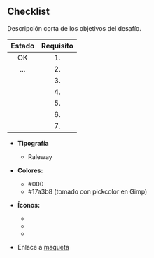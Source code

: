 ## Checklist 

Descripción corta de los objetivos del desafío.

|Estado|Requisito|
|:-------:|:------:|
|OK|1. |
|...|2. |
||3. |
||4. |
||5. |
||6. |
||7. |

* **Tipografía** 
  * Raleway
* **Colores:**
  * #000
  * #17a3b8 (tomado con pickcolor en Gimp)
* **Íconos:**
  * <i class="fa-solid fa-plane"></i>
  * <i class="fa-solid fa-mountain-sun"></i>
  * <i class="fa-solid fa-route"></i>

* Enlace a [maqueta]()

